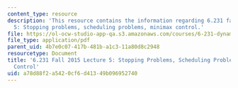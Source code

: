```yaml
---
content_type: resource
description: 'This resource contains the information regarding 6.231 fall 2015 lecture
  5: Stopping problems, scheduling problems, minimax control.'
file: https://ol-ocw-studio-app-qa.s3.amazonaws.com/courses/6-231-dynamic-programming-and-stochastic-control-fall-2015/a78d88f2a5420cf6d41349b096952740_MIT6_231F15_Lec5.pdf
file_type: application/pdf
parent_uid: 4b7e0c07-417b-481b-a1c3-11a80d8c2948
resourcetype: Document
title: '6.231 Fall 2015 Lecture 5: Stopping Problems, Scheduling Problems, Minimax
  Control'
uid: a78d88f2-a542-0cf6-d413-49b096952740
---
```

